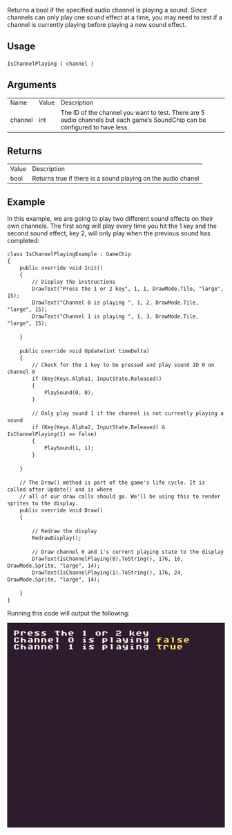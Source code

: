 Returns a bool if the specified audio channel is playing a sound. Since channels can only play one sound effect at a time, you may need to test if a channel is currently playing before playing a new sound effect.

## Usage

`IsChannelPlaying ( channel )`

## Arguments

<table>
  <tr>
    <td>Name</td>
    <td>Value</td>
    <td>Description</td>
  </tr>
  <tr>
    <td>channel</td>
    <td>int</td>
    <td>The ID of the channel you want to test. There are 5 audio channels but each game’s SoundChip can be configured to have less.</td>
  </tr>
</table>


## Returns

<table>
  <tr>
    <td>Value</td>
    <td>Description</td>
  </tr>
  <tr>
    <td>bool</td>
    <td>Returns true if there is a sound playing on the audio chanel</td>
  </tr>
</table>


## Example

In this example, we are going to play two different sound effects on their own channels. The first song will play every time you hit the 1 key and the second sound effect, key 2, will only play when the previous sound has completed:

    class IsChannelPlayingExample : GameChip
    {
        public override void Init()
        {
            // Display the instructions
            DrawText("Press the 1 or 2 key", 1, 1, DrawMode.Tile, "large", 15);
            DrawText("Channel 0 is playing ", 1, 2, DrawMode.Tile, "large", 15);
            DrawText("Channel 1 is playing ", 1, 3, DrawMode.Tile, "large", 15);

        }

        public override void Update(int timeDelta)
        {
            // Check for the 1 key to be pressed and play sound ID 0 on channel 0
            if (Key(Keys.Alpha1, InputState.Released))
            {
                PlaySound(0, 0);
            }

            // Only play sound 1 if the channel is not currently playing a sound
            if (Key(Keys.Alpha2, InputState.Released) & IsChannelPlaying(1) == false)
            {
                PlaySound(1, 1);
            }

        }

        // The Draw() method is part of the game's life cycle. It is called after Update() and is where
        // all of our draw calls should go. We'll be using this to render sprites to the display.
        public override void Draw()
        {

            // Redraw the display
            RedrawDisplay();

            // Draw channel 0 and 1's current playing state to the display
            DrawText(IsChannelPlaying(0).ToString(), 176, 16, DrawMode.Sprite, "large", 14);
            DrawText(IsChannelPlaying(1).ToString(), 176, 24, DrawMode.Sprite, "large", 14); 

        }
    }

Running this code will output the following:

<p style="text-align:center"><img src="images/IsChannelPlayingOutput_image_0.png" /></p>


